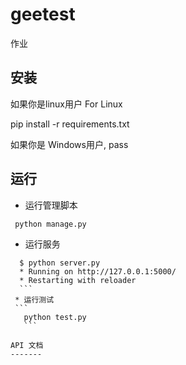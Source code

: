 # geetest
作业



安装
------------
如果你是linux用户 For Linux 

  
   pip install -r requirements.txt

如果你是 Windows用户, 
    pass

运行
-------
  * 运行管理脚本
  ```
   python manage.py
   ```
   * 运行服务
   ```
     $ python server.py
     * Running on http://127.0.0.1:5000/
     * Restarting with reloader
     ```
    * 运行测试
    ```
      python test.py
      ```
      
API 文档
-------

